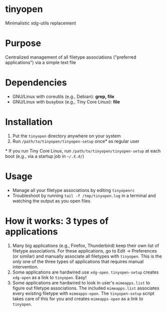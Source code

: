 # tinyopen
Minimalistic xdg-utils replacement

# Purpose
Centralized management of all filetype associations ("preferred applications") via a simple text file

# Dependencies
- GNU/Linux with coreutils (e.g., Debian): **grep, file**
- GNU/Linux with busybox (e.g., Tiny Core Linux): **file**

# Installation
1. Put the `tinyopen` directory anywhere on your system
2. Run `/path/to/tinyopen/tinyopen-setup` once* as regular user 

\* If you run Tiny Core Linux, run `/path/to/tinyopen/tinyopen-setup` at each boot (e.g., via a startup job in `~/.X.d/`)

# Usage
- Manage all your filetype associations by editing `tinyopenrc`
- Troubleshoot by running `tail -f /tmp/tinyopen.log` in a terminal and watching the output as you open files

# How it works: 3 types of applications
1. Many big applications (e.g., Firefox, Thunderbird) keep their own list of filetype associations. For these applications, go to Edit -> Preferences (or similar) and manually associate all filetypes with `tinyopen`. This is the only one of the three types of applications that requires manual intervention.
2. Some applications are hardwired use `xdg-open`. `tinyopen-setup` creates `xdg-open` as a link to `tinyopen`. Easy!
3. Some applications are hardwired to look in user's `mimeapps.list` to figure out filetype associations. The included `mimeapps.list` associates every existing filetype with `mimeapps-open`. The `tinyopen-setup` script takes care of this for you and creates `mimeapps-open` as a link to `tinyopen`. 
